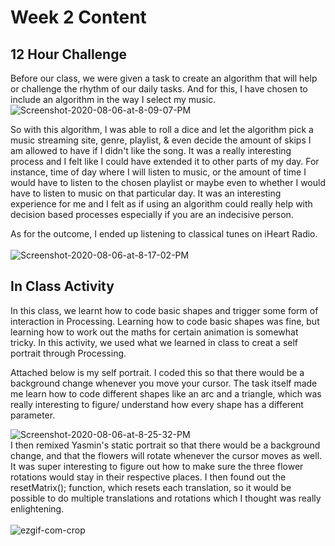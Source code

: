 # Week 2 Content

## 12 Hour Challenge

Before our class, we were given a task to create an algorithm that will help or challenge the rhythm of our daily tasks. 
And for this, I have chosen to include an algorithm in the way I select my music. 
<br />
<img src="https://i.ibb.co/kDn1dNM/Screenshot-2020-08-06-at-8-09-07-PM.png" alt="Screenshot-2020-08-06-at-8-09-07-PM" border="0">

So with this algorithm, I was able to roll a dice and let the algorithm pick a music streaming site, genre, playlist, & even decide the amount of skips I am allowed to have if I didn't like the song. It was a really interesting process and I felt like I could have extended it to other parts of my day. For instance, time of day where I will listen to music, or the amount of time I would have to listen to the chosen playlist or maybe even to whether I would have to listen to music on that particular day. It was an interesting experience for me and I felt as if using an algorithm could really help with decision based processes especially if you are an indecisive person.

As for the outcome, I ended up listening to classical tunes on iHeart Radio. 
<br /> <br />
<img src="https://i.ibb.co/WpSnwFp/Screenshot-2020-08-06-at-8-17-02-PM.png" alt="Screenshot-2020-08-06-at-8-17-02-PM" border="0">


## In Class Activity

In this class, we learnt how to code basic shapes and trigger some form of interaction in Processing. Learning how to code basic shapes was fine, but learning how to work out the maths for certain animation is somewhat tricky. In this activity, we used what we learned in class to creat a self portrait through Processing. 

Attached below is my self portrait. I coded this so that there would be a background change whenever you move your cursor. The task itself made me learn how to code  different shapes like an arc and a triangle, which was really interesting to figure/ understand how every shape has a different parameter.

<img src="https://i.ibb.co/G2pyNWs/Screenshot-2020-08-06-at-8-25-32-PM.png" alt="Screenshot-2020-08-06-at-8-25-32-PM" border="0">
<br />
I then remixed Yasmin's static portrait so that there would be a background change, and that the flowers will rotate whenever the cursor moves as well. It was super interesting to figure out how to make sure the three flower rotations would stay in their respective places. I then found out the resetMatrix(); function, which resets each translation, so it would be possible to do multiple translations and rotations which I thought was really enlightening.
<br />
<br />
<img src="https://i.ibb.co/P1rS89q/ezgif-com-crop.gif" alt="ezgif-com-crop" border="0">

